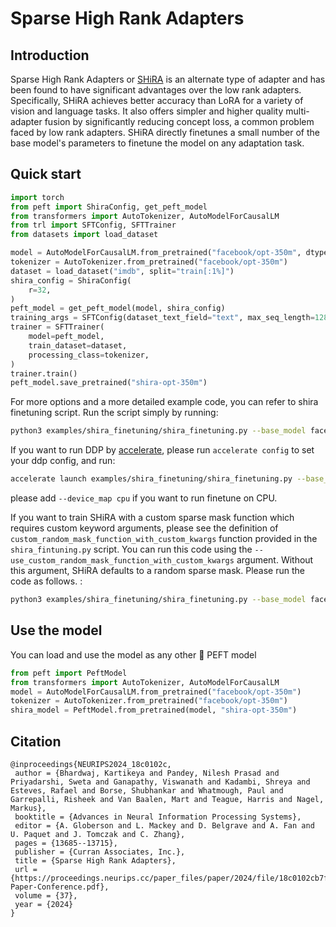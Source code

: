 # Sparse High Rank Adapters

## Introduction
Sparse High Rank Adapters or [SHiRA](https://arxiv.org/abs/2406.13175) is an alternate type of adapter and has been found to have significant advantages over the low rank adapters. Specifically, SHiRA achieves better accuracy than LoRA for a variety of vision and language tasks. It also offers simpler and higher quality multi-adapter fusion by significantly reducing concept loss, a common problem faced by low rank adapters. SHiRA directly finetunes a small number of the base model's parameters to finetune the model on any adaptation task.

## Quick start
```python
import torch
from peft import ShiraConfig, get_peft_model
from transformers import AutoTokenizer, AutoModelForCausalLM
from trl import SFTConfig, SFTTrainer
from datasets import load_dataset

model = AutoModelForCausalLM.from_pretrained("facebook/opt-350m", dtype=torch.bfloat16, device_map="auto")
tokenizer = AutoTokenizer.from_pretrained("facebook/opt-350m")
dataset = load_dataset("imdb", split="train[:1%]")
shira_config = ShiraConfig(
    r=32,
)
peft_model = get_peft_model(model, shira_config)
training_args = SFTConfig(dataset_text_field="text", max_seq_length=128)
trainer = SFTTrainer(
    model=peft_model,
    train_dataset=dataset,
    processing_class=tokenizer,
)
trainer.train()
peft_model.save_pretrained("shira-opt-350m")
```

For more options and a more detailed example code, you can refer to shira finetuning script.
Run the script simply by running:
```bash
python3 examples/shira_finetuning/shira_finetuning.py --base_model facebook/opt-350m
```

If you want to run DDP by [accelerate](https://huggingface.co/docs/accelerate/en/index), please run `accelerate config` to set your ddp config, and run:
```bash
accelerate launch examples/shira_finetuning/shira_finetuning.py --base_model facebook/opt-350m
```
please add `--device_map cpu` if you want to run finetune on CPU.

If you want to train SHiRA with a custom sparse mask function which requires custom keyword arguments, please see the definition of `custom_random_mask_function_with_custom_kwargs` function provided in the `shira_fintuning.py` script. You can run this code using the `--use_custom_random_mask_function_with_custom_kwargs` argument. Without this argument, SHiRA defaults to a random sparse mask. Please run the code as follows. :
```bash
python3 examples/shira_finetuning/shira_finetuning.py --base_model facebook/opt-350m --use_custom_random_mask_function_with_custom_kwargs

```


## Use the model
You can load and use the model as any other 🤗 PEFT model
```python
from peft import PeftModel
from transformers import AutoTokenizer, AutoModelForCausalLM
model = AutoModelForCausalLM.from_pretrained("facebook/opt-350m")
tokenizer = AutoTokenizer.from_pretrained("facebook/opt-350m")
shira_model = PeftModel.from_pretrained(model, "shira-opt-350m")
```

## Citation
```
@inproceedings{NEURIPS2024_18c0102c,
 author = {Bhardwaj, Kartikeya and Pandey, Nilesh Prasad and Priyadarshi, Sweta and Ganapathy, Viswanath and Kadambi, Shreya and Esteves, Rafael and Borse, Shubhankar and Whatmough, Paul and Garrepalli, Risheek and Van Baalen, Mart and Teague, Harris and Nagel, Markus},
 booktitle = {Advances in Neural Information Processing Systems},
 editor = {A. Globerson and L. Mackey and D. Belgrave and A. Fan and U. Paquet and J. Tomczak and C. Zhang},
 pages = {13685--13715},
 publisher = {Curran Associates, Inc.},
 title = {Sparse High Rank Adapters},
 url = {https://proceedings.neurips.cc/paper_files/paper/2024/file/18c0102cb7f1a02c14f0929089b2e576-Paper-Conference.pdf},
 volume = {37},
 year = {2024}
}
```
